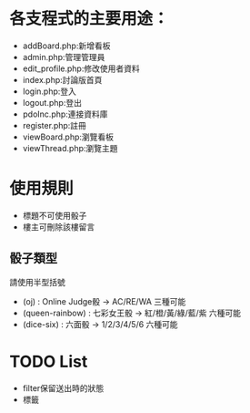 # 各支程式的主要用途：
- addBoard.php:新增看板
- admin.php:管理管理員
- edit_profile.php:修改使用者資料
- index.php:討論版首頁
- login.php:登入
- logout.php:登出
- pdoInc.php:連接資料庫
- register.php:註冊
- viewBoard.php:瀏覽看板
- viewThread.php:瀏覽主題

# 使用規則
- 標題不可使用骰子
- 樓主可刪除該樓留言

## 骰子類型
請使用半型括號
-  (oj) : Online Judge骰 -> AC/RE/WA 三種可能
-  (queen-rainbow) : 七彩女王骰 -> 紅/橙/黃/綠/藍/紫 六種可能
-  (dice-six) : 六面骰 -> 1/2/3/4/5/6 六種可能


# TODO List
- filter保留送出時的狀態
- 標籤 